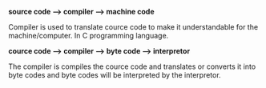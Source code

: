 **source code  -->  compiler --> machine code**

Compiler is used to translate cource code to make it understandable for the machine/computer. In C programming language.

**cource code --> compiler --> byte code --> interpretor**

The compiler is compiles the cource code and translates or converts it into byte codes and byte codes will be interpreted by the interpretor.